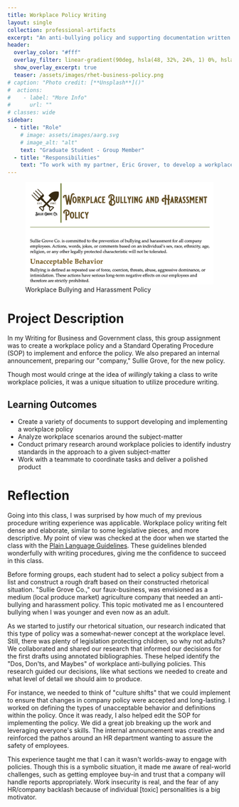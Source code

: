 ```yaml
---
title: Workplace Policy Writing
layout: single
collection: professional-artifacts
excerpt: "An anti-bullying policy and supporting documentation written to address bullying and harassment in the workplace."
header:
  overlay_color: "#fff"
  overlay_filter: linear-gradient(90deg, hsla(48, 32%, 24%, 1) 0%, hsla(42, 89%, 70%, 1) 100%); # dark to goldenrod
  show_overlay_excerpt: true
  teaser: /assets/images/rhet-business-policy.png
# caption: "Photo credit: [**Unsplash**]()"
#  actions:
#    - label: "More Info"
#      url: ""
# classes: wide
sidebar:
  - title: "Role"
    # image: assets/images/aarg.svg
    # image_alt: "alt"
    text: "Graduate Student - Group Member"
  - title: "Responsibilities"
    text: "To work with my partner, Eric Grover, to develop a workplace policy addressing a specific rhetorical situation."
---
```


<figure>
  <img src="/assets/images/rhet-business-policy.png">
  <figcaption>Workplace Bullying and Harassment Policy</figcaption>
</figure>

# Project Description

In my Writing for Business and Government class, this group assignment was to create a workplace policy and a Standard Operating Procedure (SOP) to implement and enforce the policy. We also prepared an internal announcement, preparing our "company," Sullie Grove, for the new policy. 

Though most would cringe at the idea of *willingly* taking a class to write workplace policies, it was a unique situation to utilize procedure writing. 

## Learning Outcomes

- Create a variety of documents to support developing and implementing a workplace policy
- Analyze workplace scenarios around the subject-matter
- Conduct primary research around workplace policies to identify industry standards in the approach to a given subject-matter
- Work with a teammate to coordinate tasks and deliver a polished product

# Reflection

Going into this class, I was surprised by how much of my previous procedure writing experience was applicable. Workplace policy writing felt dense and elaborate, similar to some legislative pieces, and more descriptive. My point of view was checked at the door when we started the class with the [Plain Language Guidelines](https://www.plainlanguage.gov/about/definitions/). These guidelines blended wonderfully with writing procedures, giving me the confidence to succeed in this class. 

Before forming groups, each student had to select a policy subject from a list and construct a rough draft based on their constructed rhetorical situation. "Sullie Grove Co.," our faux-business, was envisioned as a medium (local produce market) agriculture company that needed an anti-bullying and harassment policy. This topic motivated me as I encountered bullying when I was younger and even now as an adult. 

As we started to justify our rhetorical situation, our research indicated that this type of policy was a somewhat-newer concept at the workplace level. Still, there was plenty of legislation protecting children, so why not adults? We collaborated and shared our research that informed our decisions for the first drafts using annotated bibliographies. These helped identify the "Dos, Don'ts, and Maybes" of workplace anti-bullying policies. This research guided our decisions, like what sections we needed to create and what level of detail we should aim to produce. 

For instance, we needed to think of "culture shifts" that we could implement to ensure that changes in company policy were accepted and long-lasting. I worked on defining the types of unacceptable behavior and definitions within the policy. Once it was ready, I also helped edit the SOP for implementing the policy. We did a great job breaking up the work and leveraging everyone's skills. The internal announcement was creative and reinforced the pathos around an HR department wanting to assure the safety of employees. 

This experience taught me that I can it wasn't worlds-away to engage with policies. Though this is a symbolic situation, it made me aware of real-world challenges, such as getting employee buy-in and trust that a company will handle reports appropriately. Work insecurity is real, and the fear of any HR/company backlash because of individual [toxic] personalities is a big motivator. 